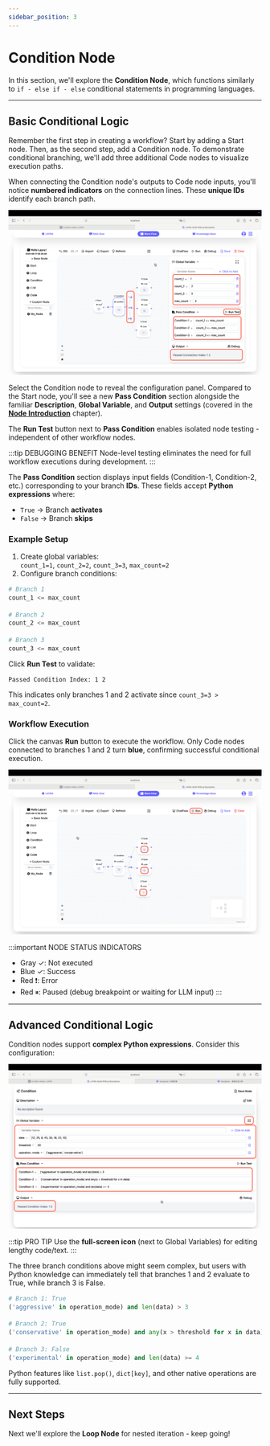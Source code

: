 ```yaml
---
sidebar_position: 3
---
```


# Condition Node

In this section, we'll explore the **Condition Node**, which functions similarly to `if - else if - else` conditional statements in programming languages.

---

## Basic Conditional Logic

Remember the first step in creating a workflow? Start by adding a Start node. Then, as the second step, add a Condition node. To demonstrate conditional branching, we'll add three additional Code nodes to visualize execution paths.

When connecting the Condition node's outputs to Code node inputs, you'll notice **numbered indicators** on the connection lines. These **unique IDs** identify each branch path.

![Condition Node](./img/condition-node.png)

Select the Condition node to reveal the configuration panel. Compared to the Start node, you'll see a new **Pass Condition** section alongside the familiar **Description**, **Global Variable**, and **Output** settings (covered in the **[Node Introduction](./node-intro)** chapter).

The **Run Test** button next to **Pass Condition** enables isolated node testing - independent of other workflow nodes.

:::tip DEBUGGING BENEFIT
Node-level testing eliminates the need for full workflow executions during development.
:::

The **Pass Condition** section displays input fields (Condition-1, Condition-2, etc.) corresponding to your branch **IDs**. These fields accept **Python expressions** where:
- `True` → Branch **activates**
- `False` → Branch **skips**

### Example Setup
1. Create global variables:  
   `count_1=1`, `count_2=2`, `count_3=3`, `max_count=2`
2. Configure branch conditions:  
```python
# Branch 1
count_1 <= max_count

# Branch 2
count_2 <= max_count

# Branch 3
count_3 <= max_count
```

Click **Run Test** to validate:  
```plaintext
Passed Condition Index: 1 2
```
This indicates only branches 1 and 2 activate since `count_3=3 > max_count=2`.

### Workflow Execution
Click the canvas **Run** button to execute the workflow. Only Code nodes connected to branches 1 and 2 turn **blue**, confirming successful conditional execution.

![Condition Node Execution](./img/condition-node-1.png)

:::important NODE STATUS INDICATORS
- Gray ✓: Not executed  
- Blue ✓: Success  
- Red ❗: Error  
- Red ⏸: Paused (debug breakpoint or waiting for LLM input)
:::

---

## Advanced Conditional Logic

Condition nodes support **complex Python expressions**. Consider this configuration:

![Advanced Condition Example](./img/condition-node-2.png)

:::tip PRO TIP
Use the **full-screen icon** (next to Global Variables) for editing lengthy code/text.
:::

The three branch conditions above might seem complex, but users with Python knowledge can immediately tell that branches 1 and 2 evaluate to True, while branch 3 is False.

```python
# Branch 1: True
('aggressive' in operation_mode) and len(data) > 3

# Branch 2: True
('conservative' in operation_mode) and any(x > threshold for x in data)

# Branch 3: False
('experimental' in operation_mode) and len(data) >= 4
```
Python features like `list.pop()`, `dict[key]`, and other native operations are fully supported.

---

## Next Steps
Next we'll explore the **Loop Node** for nested iteration - keep going!
